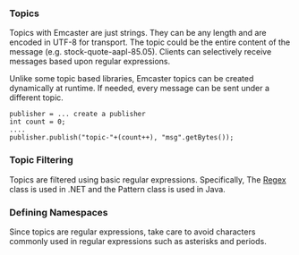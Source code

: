 ### Topics ###

Topics with Emcaster are just strings. They can be any length and are encoded in UTF-8 for transport. The topic could be the entire content of the message (e.g. stock-quote-aapl-85.05). Clients can selectively receive messages based upon regular expressions.

Unlike some topic based libraries, Emcaster topics can be created dynamically at runtime. If needed, every message can be sent under a different topic.

```
publisher = ... create a publisher
int count = 0;
....
publisher.publish("topic-"+(count++), "msg".getBytes());
```

### Topic Filtering ###

Topics are filtered using basic regular expressions. Specifically, The [Regex](http://msdn2.microsoft.com/en-us/library/system.text.regularexpressions.regex.aspx)  class is used in .NET and the Pattern class is used in Java.

### Defining Namespaces ###
Since topics are regular expressions, take care to avoid characters commonly used in regular expressions such as asterisks and periods.